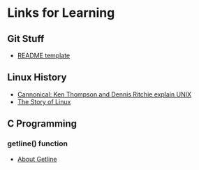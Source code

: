 # Links for Learning

## Git Stuff
* [README template](https://gist.github.com/PurpleBooth/109311bb0361f32d87a2)
## Linux History
* [Cannonical: Ken Thompson and Dennis Ritchie explain UNIX](https://www.youtube.com/watch?v=XvDZLjaCJuw)
* [The Story of Linux](https://www.youtube.com/watch?v=XMm0HsmOTFI)
## C Programming 
### getline() function
* [About Getline](https://blog.udemy.com/c-getline/)
